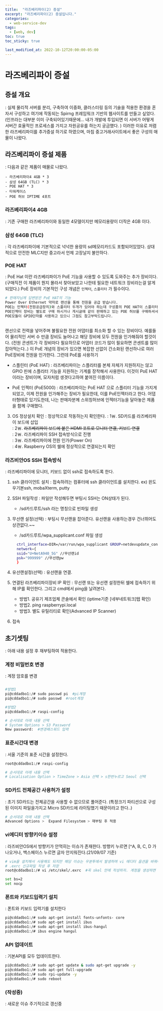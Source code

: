 ```yaml
---
title:  "라즈베리파이(2) 증설"
excerpt: "라즈베리파이(2) 증설입니다."
categories:
  - web-service-dev
tags:
  - [web, dev]
toc: true
toc_sticky: true

last_modified_at: 2022-10-12T20:00:00-05:00
---
```


# 라즈베리파이 증설
## 증설 개요
  : 실제 물리적 서버를 분리, 구축하여 이중화, 클러스터링 등의 기술을 적용한 환경을 혼자서 구성하고 여기에 작동되는 Spirng 프레임워크 기반의 웹사이트를 만들고 싶었다. (인프라는 대부분 이미 구축되어있기때문에... 내가 개발에 투입되면 이 서버가 어떻게 서버간 효율적인 프로세스를 가지고 자원공유를 하는지 궁금했다. ) 이러한 이유로 저렴한 라즈베리파이를 추가증설 하기로 하였으며, 마침 중고거래사이트에서 좋은 구성의 매물이 나왔다.



## 라즈베리파이 증설 제품
  : 다음과 같은 제품이 매물로 나왔다.  

    - ​라즈베리파이4 4GB * 3
    - 삼성 64GB (TLC) * 3
    - POE HAT * 3
    - 타워케이스
    - POE 허브 IPTIME 4포트
    

### 라즈베리파이4 4GB
  : 기존 구매한 라즈베리파이와 동일한 4모델이지만 메모리용량이 더작은 4GB 이다.
  
### 삼성 64GB (TLC)
  : 각 라즈베리파이에 기본적으로 넉넉한 용량의 sd메모리카드도 포함되어있었다. 상대적으로 안전한 MLC지만 중고라서 언제 고장날지 불안하다.

### POE HAT
  :  PoE Hat 이란 라즈베리파이가 PoE 기능을 사용할 수 있도록 도와주는 추가 장비이다.(구매직전 이 제품이 뭔지 몰라서 찾아보았고 나한테 필요한 네트워크 장비라는걸 알게되었다.) PoE 장비의 기본적인 구성 개념은 `인젝터`, `스플리터` 가 필수이다.  
  
  ```bash
  # 판매자님께 답변받은 PoE HAT의 기능
  Power Over Ethernet 약자로 랜선을 통해 전원을 공급 받습니다.
  POE는 인젝터(전원공급장치)와 스플리터 두개가 있어야 하는데 구성품의 POE HAT이 스플리터이고,
  POE인젝터 장비는 별도로 구매 하시거나 게시글에 같이 판매하고 있는 POE 허브를 구매하셔서 사용하면됩니다.
  POE모듈이 GPIO단자를 사용하고 있으니 그점도 참고부탁드립니다.
    
  ```

랜선으로 전력을 넣어주며 불필요한 전원 어댑터를 최소화 할 수 있는 장비이다. 예를들어 물리적인 서버 수 만큼 장비도 늘어나고 해당 장비에 모두 전원을 인가해줘야 할것이다. (전원 콘센트가 각 장비마다 필요하므로 어댑터 코드가 많이 필요하면 콘센트를 많이잡아먹는다..) 이 PoE 개념의 장비가 있으면 복잡한 선없이 간소화된 랜선하나로 여러 PoE장비에 전원을 인가한다. 그런데 PoE를  사용하기


* 스플린터 (PoE HAT)
  : 라즈베리파이는 스플리터를 본체 자체가 지원하지는 않고  GPIO 핀에 스플리터 기능을 지원하는 기계를 장착해서 사용한다. 이것이 PoE HAT 이라는 장비이며, 모자처럼 생겻다고하여 붙여진 이름이다.


* PoE 인젝터 (PoE5000)
  : 라즈베리파이는 PoE HAT 으로 스플리터 기능을 가지게 되었고, 이제 전원을 인가해주는 장비가 필요한데, 이를 PoE인젝터라고 한다. 어댑터형태로 있기도한데, 나는 판매자분께 스위칭허브에 인젝터기능을 달아놓은 제품을 함께 구매했다.



3. OS 정상설치 확인
  : 정상적으로 작동하는지 확인한다.
: 1￦. SD카드를 라즈베리파이 보드에 삽입  
: 2￦. ~~라즈베리파이 보드에 붙은 HDMI 포트로 모니터 연결, 키보드 연결~~  
: 2￦. 라즈베리파이 SSH 접속방식으로 진행  
: 3￦. 라즈베리파이에 전원 인가(Power On)  
: 4￦. Raspberry OS의 쉘에 정상적으로 연결되는지 확인  

### 라즈비안OS SSH 접속방식
  : 라즈베리파이에 모니터, 키보드 없이 ssh로 접속하도록 한다.

1. ssh 클라이언트 설치
  : 접속하려는 컴퓨터에 ssh 클라이언트를 설치한다. ex) 윈도우기본ssh, mobaXterm, putty

2. SSH 파일작성
  : 파일만 작성해두면 부팅시 SSH는 ON상태가 된다.
    - /sd카드루트/ssh 라는 명칭으로 빈파일 생성

3. 무선랜 설정(선택)
  : 부팅시 무선랜을 잡아준다. 유선랜을 사용하는경우 건너뛰어도 상관없다.~~
    - /sd카드루트/wpa_supplicant.conf 파일 생성
    ```bash
      ctrl_interface=DIR=/var/run/wpa_supplicant GROUP=netdevupdate_config=1
      network={
      ssid="U+NetA940_5G" //무선랜id
      psk="999999" //무선랜pw
      }  
    ```

3. 유선랜설정(선택)
  : 유선랜을 연결.

4. 연결된 라즈베리파이장비 IP 확인
  : 무선랜 또는 유선랜 설정한뒤 쉘에 접속하기 위해 IP를 확인한다. 그리고 cmd에서 ping을 날려본다.
    * 방법1. 공유기 제조업체 콘솔에서 확인 (iptime기준 [네부네트워크]탭 확인)
    * 방법2. ping raspberrypi.local
    * 방법3. 별도 유틸리티로 확인(Advanced IP Scanner)

5. 접속

## 초기셋팅
: 아래 내용 설정 후 재부팅하여 적용한다.
### 계정 비밀번호 변경
  : 계정 암호를 변경
  ```bash
  
  #방법1
  pi@cddadbo1:/# sudo passwd pi  #pi계정
  pi@cddadbo1:/# sudo passwd  #root계정

  #방법2
  pi@cddadbo1:/# raspi-config
 
  # 순서대로 아래 내용 선택
  # System Options > S3 Password
  New password:  #변경패스워드 입력

  ```

### 표준시간대 변경
  : 서울 기준의 표준 시간을 설정한다.
  ```bash
  root@cddadbo1:/# raspi-config
  
  # 순서대로 아래 내용 선택
  # Localisation Option > TimeZone > Asia 선택 > s한번누르고 Seoul 선택

  ```

### SD카드 전체공간 사용허가 설정
  : 초기 SD카드는 전체공간을 사용할 수 없으므로 풀어준다. (특정크기 파티션으로 구성된 이미지 파일을가지고  Micro SD카드에 라이팅했기 때문이라고 한다..)
  
  ```bash
  # 순서대로 아래 내용 선택
  Advanced Options >  Expand Filesystem > 재부팅 후 적용

  ```

### vi에디터 방향키이슈 설정
  : 라즈비안OS에서 방향키가 안먹히는 이슈가 존재한다. 방향키 누르면 [^A, B, C, D 가 나오거나, 백스페이스 누르면 글자 안지워진다.(21/09/07 기준)
  ```bash
  # vim을 설치해서 사용해도 되지만 해당 이슈는 우분투에서 발생하며 vi 에디터 옵션을 바꿔야한다.
  # .exrc 신규파일 작성 후 저장
  root@cddadbo1:/# vi /etc/skel/.exrc  #꼭 skel 안에 작성하자. 계정을 생성하면 홈디렉토리에 기본적으로 생성되는 파일로 설정한다.

  set bs=2
  set nocp

  ```

### 폰트와 키보드입력기 설치
  : 폰트와 키보드 입력기를 설치한다
  ```bash
  pi@cddadbo1:/# sudo apt-get install fonts-unfonts- core
  pi@cddadbo1:/# sudo apt-get install ibus
  pi@cddadbo1:/# sudo apt-get install ibus-hangul
  pi@cddadbo1:/# ibus engine hangul

  ```

### API 업데이트
  : 기본API를 모두 업데이트한다.
  ```bash
  pi@cddadbo1:/# sudo apt-get update & sudo apt-get upgrade -y
  pi@cddadbo1:/# sudo apt-get full-upgrade
  pi@cddadbo1:/# sudo rpi-update -y
  pi@cddadbo1:/# sudo reboot

  ```

### (작성중)
  : 새로운 이슈 주기적으로 갱신중
